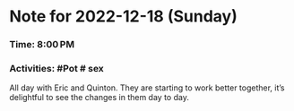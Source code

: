 # Note for 2022-12-18 (Sunday)
### Time: 8:00 PM
### Activities: #Pot  # sex

All day with Eric and Quinton. They are starting to work better together, it’s delightful to see the changes in them day to day.
